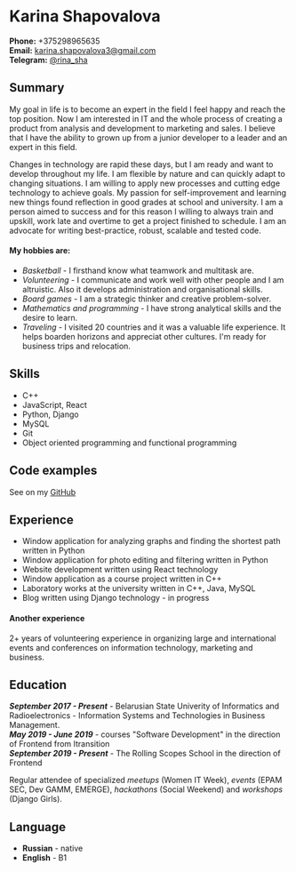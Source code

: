 # Karina Shapovalova

**Phone:** +375298965635 
<br>
**Email:** karina.shapovalova3@gmail.com 
<br> 
**Telegram:** [@rina_sha](https://t.me/rina_sha)

## Summary

My goal in life is to become an expert in the field I feel happy and reach the top position. Now I am interested in IT and the whole process of creating a product from analysis and development to marketing and sales. I believe that I have the ability to grown up from a junior developer to a leader and an expert in this field. 

Changes in technology are rapid these days, but I am ready and want to develop throughout my life. I am flexible by nature and can quickly adapt to changing situations. I am willing to apply new processes and cutting edge technology to achieve goals. My passion for self-improvement and learning new things found reflection in good grades at school and university. I am a person aimed to success and for this reason I willing to always train and upskill, work late and overtime to get a project finished to schedule. I am an advocate for writing best-practice, robust, scalable and tested code. 

#### My hobbies are:
* *Basketball* - I firsthand know what teamwork and multitask are.
* *Volunteering* - I communicate and work well with other people and I am altruistic. Also it develops  administration and organisational skills.
* *Board games* - I am a strategic thinker and creative problem-solver.
* *Mathematics and programming* - I have strong analytical skills and the desire to learn.
* *Traveling* - I visited 20 countries and it was a valuable life experience. It helps boarden horizons and appreciat other cultures. I'm ready for business trips and relocation.

## Skills

* C++
* JavaScript, React
* Python, Django
* MySQL
* Git
* Object oriented programming and functional programming

## Code examples

See on my [GitHub](https://github.com/karina132)

## Experience

* Window application for analyzing graphs and finding the shortest path written in  Python
* Window application for photo editing and filtering written in  Python
* Website development written using React technology
* Window application as a course project written in  C++
* Laboratory works at the university written in C++, Java, MySQL
* Blog written using Django technology - in progress

#### Another experience
2+ years of volunteering experience in organizing large and international events and conferences on information technology, marketing and business.

## Education
_**September 2017 - Present**_ - Belarusian State Univerity of Informatics and Radioelectronics - Information Systems and Technologies in Business Management.
<br>
_**May 2019 - June 2019**_ - courses "Software Development" in the direction of Frontend from Itransition
<br>
_**September 2019 - Present**_ - The Rolling Scopes School in the direction of Frontend

Regular attendee of specialized *meetups* (Women IT Week), *events*  (EPAM SEC, Dev GAMM, EMERGE), *hackathons* (Social Weekend) and *workshops* (Django Girls).

## Language

* **Russian** - native
* **English** - B1
